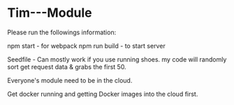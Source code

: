 # Tim---Module

Please run the followings information:

npm start - for webpack
npm run build - to start server

Seedfile - Can mostly work if you use running shoes.
my code will randomly sort get request data & grabs the first 50.

Everyone's module need to be in the cloud.

Get docker running and getting Docker images into the cloud first.
